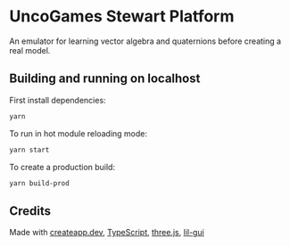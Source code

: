 # UncoGames Stewart Platform

An emulator for learning vector algebra and quaternions before creating a real model.

## Building and running on localhost

First install dependencies:

```sh
yarn
```

To run in hot module reloading mode:

```sh
yarn start
```

To create a production build:

```sh
yarn build-prod
```

## Credits

Made with
[createapp.dev](https://createapp.dev/),
[TypeScript](https://www.typescriptlang.org/),
[three.js](https://threejs.org/),
[lil-gui](https://github.com/georgealways/lil-gui)

